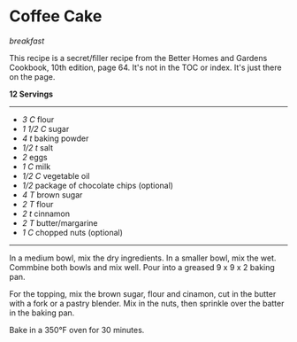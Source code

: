 # Coffee Cake

*breakfast*

This recipe is a secret/filler recipe from the Better Homes and Gardens 
Cookbook, 10th edition, page 64. It's not in the TOC or index. It's just there 
on the page.

**12 Servings**

---

- *3 C* flour
- *1 1/2 C* sugar
- *4 t* baking powder
- *1/2 t* salt
- *2* eggs
- *1 C* milk
- *1/2 C* vegetable oil
- *1/2* package of chocolate chips (optional)
- *4 T* brown sugar
- *2 T* flour
- *2 t* cinnamon
- *2 T* butter/margarine
- *1 C* chopped nuts (optional)

---

In a medium bowl, mix the dry ingredients. In a smaller bowl, mix the wet.
Commbine both bowls and mix well. Pour into a greased 9 x 9 x 2 baking pan.

For the topping, mix the brown sugar, flour and cinamon, cut in the butter with
a fork or a pastry blender. Mix in the nuts, then sprinkle over the batter in
the baking pan.

Bake in a 350°F oven for 30 minutes.
